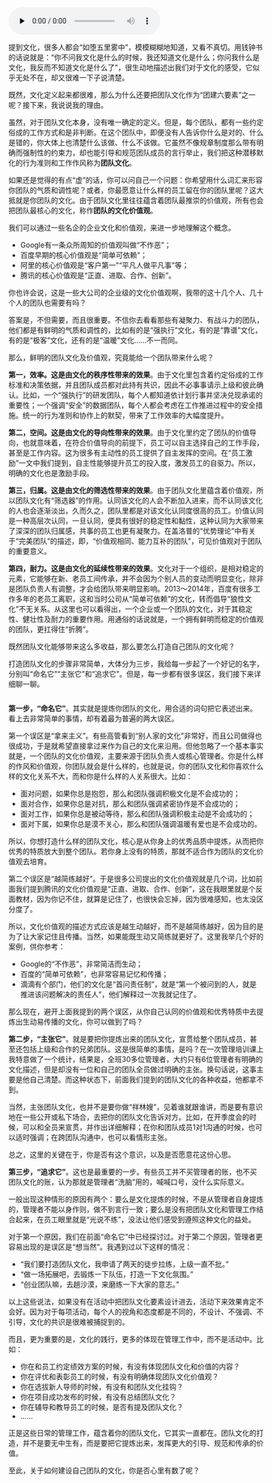 <audio id="audio" title="22 | 如何建设团队文化，营造团队氛围？" controls="" preload="none"><source id="mp3" src="https://static001.geekbang.org/resource/audio/b9/d0/b925aa59a16b455f90be089701b64dd0.mp3"></audio>

提到文化，很多人都会“如堕五里雾中”，模模糊糊地知道，又看不真切。用钱钟书的话说就是：“你不问我文化是什么的时候，我还知道文化是什么；你问我什么是文化，我反而不知道文化是什么了”，很生动地描述出我们对于文化的感受，它似乎无处不在，却又很难一下子说清楚。

既然，文化定义起来都很难，那么为什么还要把团队文化作为“团建六要素”之一呢？接下来，我说说我的理由。

虽然，对于团队文化本身，没有唯一确定的定义。但是，每个团队，都有一些约定俗成的工作方式和是非判断。在这个团队中，即便没有人告诉你什么是对的、什么是错的，你大体上也清楚什么该做、什么不该做。它虽然不像规章制度那么带有明确而强制性的约束力，却也能引导和规范团队成员的言行举止，我们把这种潜移默化的行为准则和工作作风称为**团队文化**。

如果还是觉得的有点“虚”的话，你可以问自己一个问题：你希望用什么词汇来形容你团队的气质和调性呢？或者，你最愿意让什么样的员工留在你的团队里呢？这大抵就是你团队的文化。由于团队文化里往往蕴含着团队最推崇的价值观，所有也会把团队最核心的文化，称作**团队的文化价值观**。

我们可以通过一些名企的企业文化和价值观，来进一步地理解这个概念。

- Google有一条众所周知的价值观叫做“不作恶”；
- 百度早期的核心价值观是“简单可依赖”；
- 阿里的核心价值观是“客户第一”“平凡人做平凡事”等；
- 腾讯的核心价值观是“正直、进取、合作、创新”。

你也许会说，这是一些大公司的企业级的文化价值观啊，我带的这十几个人、几十个人的团队也需要有吗？

答案是，不但需要，而且很重要。不信你去看看那些有凝聚力、有战斗力的团队，他们都是有鲜明的气质和调性的，比如有的是“强执行”文化，有的是“靠谱”文化，有的是“极客”文化，还有的是“温暖”文化……不一而同。

那么，鲜明的团队文化及价值观，究竟能给一个团队带来什么呢？

**第一，效率。这是由文化的秩序性带来的效果**。由于文化里包含着约定俗成的工作标准和决策依据，并且团队成员都对此持有共识，因此不必事事请示上级和彼此确认。比如，一个“强执行”的研发团队，每个人都知道依计划行事并坚决兑现承诺的重要性；一个强调“安全”的数据团队，每个人都会考虑在工作推进过程中的安全措施。统一的行为准则和协作上的默契，带来了工作效率的大幅度提升。

**第二，空间。这是由文化的导向性带来的效果**。由于文化里约定了团队的价值导向，也就意味着，在符合价值导向的前提下，员工可以自主选择自己的工作手段，甚至是工作内容。这为很多有主动性的员工提供了自主发挥的空间。在“员工激励”一文中我们提到，自主性能够提升员工的投入度，激发员工的自驱力。所以，明确的文化也是激励手段。

**第三，归属。这是由文化的筛选性带来的效果**。由于团队文化里蕴含着价值观，所以团队文化有“筛选器”的作用。认同该文化的人会不断加入进来，而不认同该文化的人也会逐渐淡出，久而久之，团队里都是对该文化认同度很高的员工。价值认同是一种高层次认同，一旦认同，便具有很好的稳定性和黏性，这种认同为大家带来了深深的团队归属感，共事的员工也更有凝聚力。在盖洛普的“优势理论”中有关于“完美团队”的描述，即，“价值观相同、能力互补的团队”，可见价值观对于团队的重要意义。

**第四，耐力。这是由文化的延续性带来的效果**。文化对于一个组织，是相对稳定的元素，它能够在新、老员工间传承，并不会因为个别人员的变动而明显变化，除非是团队负责人有调整，才会给团队带来明显影响。2013～2014年，百度有很多工作多年的老员工离职，这和当时公司从“简单可依赖”的文化，转而倡导“狼性文化”不无关系。从这里也可以看得出，一个企业或一个团队的文化，对于其稳定性、健壮性及耐力的重要作用。用通俗的话说就是，一个拥有鲜明而稳定的价值观的团队，更扛得住“折腾”。

既然团队文化能够带来这么多收益，那么要怎么打造自己团队的文化呢？

打造团队文化的步骤非常简单，大体分为三步，我给每一步起了一个好记的名字，分别叫“命名它”“主张它”和“追求它”。但是，每一步都有很多误区，我们接下来详细聊一聊。

<img src="https://static001.geekbang.org/resource/image/d4/64/d4eb56d28099174bbfefabd6dbad1264.png" alt="" />

**第一步，“命名它”**。其实就是提炼你团队的文化，用合适的词句把它表述出来。看上去非常简单的事情，却有着最为普遍的两大误区。

第一个误区是“拿来主义”。有些高管看到“别人家的文化”非常好，而且公司做得也很成功，于是就希望直接拿过来作为自己的文化来沿用。但他忽略了一个基本事实就是，一个团队的文化价值观，主要来源于团队负责人或核心管理者。你是什么样的作风和价值观，你团队就会是什么样的，也就是说，你的团队文化和你喜欢什么样的文化关系不大，而和你是什么样的人关系很大。比如：

- 面对问题，如果你总是抱怨，那么和团队强调积极文化是不会成功的；
- 面对合作，如果你总是对抗，那么和团队强调紧密协作是不会成功的；
- 面对工作，如果你总是被动等待，那么和团队强调积极主动是不会成功的；
- 面对下属，如果你总是漠不关心，那么和团队强调温暖有爱也是不会成功的。

所以，你想打造什么样的团队文化，核心是从你身上的优秀品质中提炼，从而把你优秀的特质放大到整个团队。若你身上没有的特质，那就不适合作为团队的文化价值观去培育。

第二个误区是“越简练越好”。于是很多公司提出的文化价值观就是几个词，比如前面我们提到腾讯的文化价值观是“正直、进取、合作、创新”，这在我眼里就是个反面教材，因为你记不住，就算是记住了，也很快会忘掉，因为很难感知，也太没区分度了。

所以，文化价值观的描述方式应该是越生动越好，而不是越简练越好，因为目的是为了让大家记住且传播。当然，如果能既生动又简练就更好了。这里我举几个好的案例，供你参考：

- Google的“不作恶”，非常简洁而生动；
- 百度的“简单可依赖”，也非常容易记忆和传播；
- 滴滴有个部门，他们的文化是“首问责任制”，就是“第一个被问到的人，就是推进该问题解决的责任人”，他们解释过一次我就记住了。

那么现在，避开上面我提到的两个误区，从你自己认同的价值观和优秀特质中去提炼出生动易传播的文化，你可以做到了吗？

**第二步，“主张它”**。就是要把你提炼出来的团队文化，宣贯给整个团队成员，甚至还包括上级和合作的兄弟团队。这是很简单的事情，是吗？在一次管理培训课上我特意做了一个统计，结果是，全班30多位管理者，大约只有6位管理者有明确的文化描述，但是却没有一位和自己的团队全员做过明确的主张。换句话说，这事主要是他自己清楚。而这种状态下，前面我们提到的团队文化的各种收益，他都拿不到。

当然，主张团队文化，也并不是要你做“祥林嫂”，见着谁就跟谁讲，而是要有意识地在一些公开或私下场合，去把你的团队文化告诉对方。比如，在开季度会的时候，可以和全员来宣贯，并作出详细解释；在你和团队成员1对1沟通的时候，也可以适时强调；在跨团队沟通中，也可以看情形主张。

总之，这里的关键在于，你是否有这个意识，以及是否愿意花这份心思。

**第三步，“追求它”**。这也是最重要的一步。有些员工并不买管理者的账，也不买团队文化的账，认为那就是管理者“洗脑”用的，喊喊口号，没什么实际意义。

一般出现这种情形的原因有两个：要么是文化提炼的时候，不是从管理者自身提炼的，管理者不能以身作则，做不到言行一致；要么是没有把团队文化和管理工作结合起来，在员工眼里就是“光说不练”，没法让他们感受到遵照这种文化的益处。

对于第一个原因，我们在前面“命名它”中已经探讨过。对于第二个原因，管理者更容易出现的是误区是“想当然”。我遇到过以下这样的情况：

- “我们要打造团队文化，我申请了两天的徒步拉练，上级一直不批。”
- “做一场拓展吧，去锻炼一下队伍，打造一下文化氛围。”
- “创业团队嘛，去趟沙漠，来磨练一下大家的意志。”

以上这些说法，如果没有在活动中把团队文化要素设计进去，活动下来效果肯定不会好。因为对于每项活动，每个人的视角和态度都是不同的，不设计、不强调、不引导，文化的共识是很难被捕捉到的。

而且，更为重要的是，文化的践行，更多的体现在管理工作中，而不是活动中。比如：

- 你在和员工约定绩效方案的时候，有没有体现团队文化和价值的内容？
- 你在评优和表彰员工的时候，有没有明确体现团队文化价值观？
- 你在选拔新人导师的时候，有没有和团队文化挂钩？
- 你在项目成功发布的时候，有没有总结团队文化？
- 你在辅导和教导员工的时候，是否有提及团队文化？
- ……

正是这些日常的管理工作，蕴含着你的团队文化，它其实一直都在。团队文化的打造，并不是要无中生有，而是要把它提炼出来，发挥更大的引导、规范和传承的价值。

至此，关于如何建设自己团队的文化，你是否心里有数了呢？


